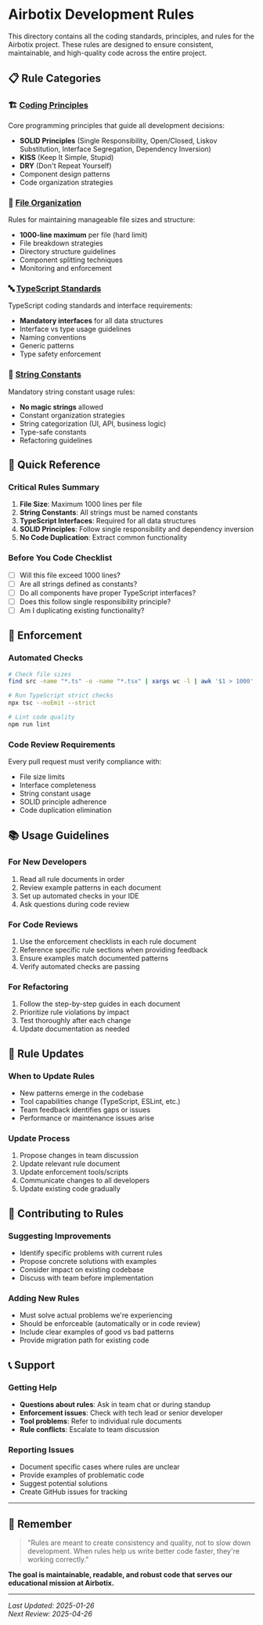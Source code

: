 # Airbotix Development Rules

This directory contains all the coding standards, principles, and rules for the Airbotix project. These rules are designed to ensure consistent, maintainable, and high-quality code across the entire project.

## 📋 Rule Categories

### 🏗️ [Coding Principles](./coding-principles.md)
Core programming principles that guide all development decisions:
- **SOLID Principles** (Single Responsibility, Open/Closed, Liskov Substitution, Interface Segregation, Dependency Inversion)
- **KISS** (Keep It Simple, Stupid)
- **DRY** (Don't Repeat Yourself)
- Component design patterns
- Code organization strategies

### 📁 [File Organization](./file-organization.md)
Rules for maintaining manageable file sizes and structure:
- **1000-line maximum** per file (hard limit)
- File breakdown strategies
- Directory structure guidelines
- Component splitting techniques
- Monitoring and enforcement

### 🔤 [TypeScript Standards](./typescript-standards.md)
TypeScript coding standards and interface requirements:
- **Mandatory interfaces** for all data structures
- Interface vs type usage guidelines
- Naming conventions
- Generic patterns
- Type safety enforcement

### 📝 [String Constants](./string-constants.md)
Mandatory string constant usage rules:
- **No magic strings** allowed
- Constant organization strategies
- String categorization (UI, API, business logic)
- Type-safe constants
- Refactoring guidelines

## 🎯 Quick Reference

### Critical Rules Summary
1. **File Size**: Maximum 1000 lines per file
2. **String Constants**: All strings must be named constants
3. **TypeScript Interfaces**: Required for all data structures
4. **SOLID Principles**: Follow single responsibility and dependency inversion
5. **No Code Duplication**: Extract common functionality

### Before You Code Checklist
- [ ] Will this file exceed 1000 lines?
- [ ] Are all strings defined as constants?
- [ ] Do all components have proper TypeScript interfaces?
- [ ] Does this follow single responsibility principle?
- [ ] Am I duplicating existing functionality?

## 🚦 Enforcement

### Automated Checks
```bash
# Check file sizes
find src -name "*.ts" -o -name "*.tsx" | xargs wc -l | awk '$1 > 1000'

# Run TypeScript strict checks
npx tsc --noEmit --strict

# Lint code quality
npm run lint
```

### Code Review Requirements
Every pull request must verify compliance with:
- File size limits
- Interface completeness  
- String constant usage
- SOLID principle adherence
- Code duplication elimination

## 📚 Usage Guidelines

### For New Developers
1. Read all rule documents in order
2. Review example patterns in each document
3. Set up automated checks in your IDE
4. Ask questions during code review

### For Code Reviews
1. Use the enforcement checklists in each rule document
2. Reference specific rule sections when providing feedback
3. Ensure examples match documented patterns
4. Verify automated checks are passing

### For Refactoring
1. Follow the step-by-step guides in each document
2. Prioritize rule violations by impact
3. Test thoroughly after each change
4. Update documentation as needed

## 🔄 Rule Updates

### When to Update Rules
- New patterns emerge in the codebase
- Tool capabilities change (TypeScript, ESLint, etc.)
- Team feedback identifies gaps or issues
- Performance or maintenance issues arise

### Update Process
1. Propose changes in team discussion
2. Update relevant rule document
3. Update enforcement tools/scripts
4. Communicate changes to all developers
5. Update existing code gradually

## 🤝 Contributing to Rules

### Suggesting Improvements
- Identify specific problems with current rules
- Propose concrete solutions with examples
- Consider impact on existing codebase
- Discuss with team before implementation

### Adding New Rules
- Must solve actual problems we're experiencing
- Should be enforceable (automatically or in code review)
- Include clear examples of good vs bad patterns
- Provide migration path for existing code

## 📞 Support

### Getting Help
- **Questions about rules**: Ask in team chat or during standup
- **Enforcement issues**: Check with tech lead or senior developer
- **Tool problems**: Refer to individual rule documents
- **Rule conflicts**: Escalate to team discussion

### Reporting Issues
- Document specific cases where rules are unclear
- Provide examples of problematic code
- Suggest potential solutions
- Create GitHub issues for tracking

---

## 🎉 Remember

> "Rules are meant to create consistency and quality, not to slow down development. When rules help us write better code faster, they're working correctly."

**The goal is maintainable, readable, and robust code that serves our educational mission at Airbotix.**

---

*Last Updated: 2025-01-26*  
*Next Review: 2025-04-26*